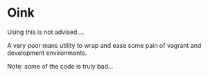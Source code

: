 Oink
====

Using this is not advised....

A very poor mans utility to wrap and ease some pain of vagrant and development environments.

Note: some of the code is truly bad...

